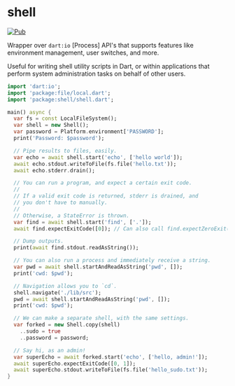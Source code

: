 # shell
[![Pub](https://img.shields.io/pub/v/shell.svg)](https://pub.dartlang.org/packages/shell)

Wrapper over `dart:io` [Process] API's that supports features like environment management, user switches, and more.

Useful for writing shell utility scripts in Dart, or within applications that perform system administration
tasks on behalf of other users.

```dart
import 'dart:io';
import 'package:file/local.dart';
import 'package:shell/shell.dart';

main() async {
  var fs = const LocalFileSystem();
  var shell = new Shell();
  var password = Platform.environment['PASSWORD'];
  print('Password: $password');

  // Pipe results to files, easily.
  var echo = await shell.start('echo', ['hello world']);
  await echo.stdout.writeToFile(fs.file('hello.txt'));
  await echo.stderr.drain();

  // You can run a program, and expect a certain exit code.
  //
  // If a valid exit code is returned, stderr is drained, and
  // you don't have to manually.
  //
  // Otherwise, a StateError is thrown.
  var find = await shell.start('find', ['.']);
  await find.expectExitCode([0]); // Can also call find.expectZeroExit()

  // Dump outputs.
  print(await find.stdout.readAsString());

  // You can also run a process and immediately receive a string.
  var pwd = await shell.startAndReadAsString('pwd', []);
  print('cwd: $pwd');

  // Navigation allows you to `cd`.
  shell.navigate('./lib/src');
  pwd = await shell.startAndReadAsString('pwd', []);
  print('cwd: $pwd');

  // We can make a separate shell, with the same settings.
  var forked = new Shell.copy(shell)
    ..sudo = true
    ..password = password;

  // Say hi, as an admin!
  var superEcho = await forked.start('echo', ['hello, admin!']);
  await superEcho.expectExitCode([0, 1]);
  await superEcho.stdout.writeToFile(fs.file('hello_sudo.txt'));
}
```
